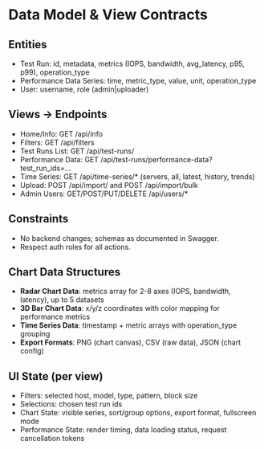 # Data Model & View Contracts

## Entities
- Test Run: id, metadata, metrics (IOPS, bandwidth, avg_latency, p95, p99), operation_type
- Performance Data Series: time, metric_type, value, unit, operation_type
- User: username, role (admin|uploader)

## Views → Endpoints
- Home/Info: GET /api/info
- Filters: GET /api/filters
- Test Runs List: GET /api/test-runs/
- Performance Data: GET /api/test-runs/performance-data?test_run_ids=...
- Time Series: GET /api/time-series/* (servers, all, latest, history, trends)
- Upload: POST /api/import/ and POST /api/import/bulk
- Admin Users: GET/POST/PUT/DELETE /api/users/*

## Constraints
- No backend changes; schemas as documented in Swagger.
- Respect auth roles for all actions.

## Chart Data Structures
- **Radar Chart Data**: metrics array for 2-8 axes (IOPS, bandwidth, latency), up to 5 datasets
- **3D Bar Chart Data**: x/y/z coordinates with color mapping for performance metrics
- **Time Series Data**: timestamp + metric arrays with operation_type grouping
- **Export Formats**: PNG (chart canvas), CSV (raw data), JSON (chart config)

## UI State (per view)
- Filters: selected host, model, type, pattern, block size
- Selections: chosen test run ids
- Chart State: visible series, sort/group options, export format, fullscreen mode
- Performance State: render timing, data loading status, request cancellation tokens
